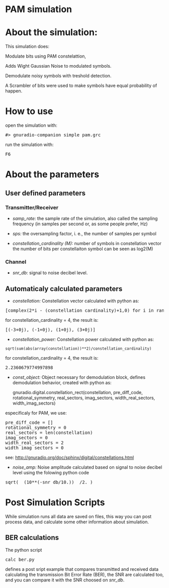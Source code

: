 # PAM simulation

# About the simulation:
This simulation does:

Modulate bits using PAM constelattion,

Adds Wight Gaussian Noise to modulated symbols.

Demodulate noisy symbols with treshold detection.

A Scrambler of bits were used to make symbols have equal probability
of happen.

# How to use

open the simulation with:

<pre>#> gnuradio-companion simple_pam.grc</pre>

run the simulation with:

<pre>F6</pre>

# About the parameters

## User defined parameters

### Transmitter/Receiver

* *samp_rate:* the sample rate of the simulation, also called the sampling frequency (in samples per second or, as some people prefer, Hz)

* *sps:* the oversampling factor, i. e., the number of samples per symbol

* *constellation_cardinality (M):*  number of symbols in constellation vector
the number of bits per constellaiton symbol can be seen as log2(M)

### Channel

* *snr_db*: signal to noise decibel level.

## Automaticaly calculated parameters

* *constellation:* Constellation vector calculated with python as:

<pre>[complex(2*i - (constellation_cardinality)+1,0) for i in range(constellation_cardinality)] </pre>

for constellation_cardinality = 4, the result is:

<pre>[(-3+0j), (-1+0j), (1+0j), (3+0j)]</pre>

* *constellation_power:* Constellation power calculated with python as:

<pre><code>sqrt(sum(abs(array(constellation))**2)/constellation_cardinality)</code></pre>

for constellation_cardinality = 4, the result is:

<pre>2.2360679774997898</pre>

* *const_object:* Object necessary for demodulation block, defines demodulation
behavior, created with python as:

    gnuradio.digital.constellation_rect(constellation, pre_diff_code, rotational_symmetry, real_sectors, imag_sectors, width_real_sectors, width_imag_sectors)

especificaly for PAM, we use:

<pre>
pre_diff_code = []
rotational_symmetry = 0
real_sectors = len(constellation)
imag_sectors = 0
width_real_sectors = 2
width_imag_sectors = 0
</pre>

see: http://gnuradio.org/doc/sphinx/digital/constellations.html

* *noise_amp:* Noise amplitude calculated based on signal to noise decibel level
using the folowing python code

<pre>sqrt(  (10**(-snr_db/10.))  /2. )</pre>

# Post Simulation Scripts

While simulation runs all data are saved on files, this way
you can post process data, and calculate some other information
about simulation.

## BER calculations

The python script <pre>calc_ber.py</pre> defines a post sript example that
compares transmitted and received data calculating the transmission Bit Error
Rate (BER), the SNR are calculated too, and you can compare it with the 
SNR choosed on *snr_db*.




